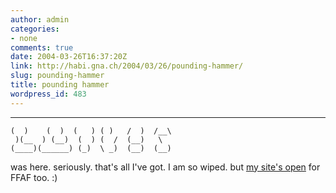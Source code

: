 ```yaml
---
author: admin
categories:
- none
comments: true
date: 2004-03-26T16:37:20Z
link: http://habi.gna.ch/2004/03/26/pounding-hammer/
slug: pounding-hammer
title: pounding hammer
wordpress_id: 483
---
```


__     __   __   _      _     __   
    (  )    (  )  (   ) ( )   /  )  /__\  
     )(__  ) (__)  (  ) (  /  (__)   \ 
    (____)(______) (_)  \ _)  (__)  (__)
    



was here. seriously. that's all I've got. I am so wiped. but [my site's open](http://www.incogblogo.net/) for FFAF too. :)
